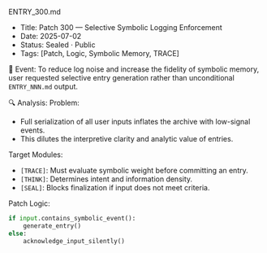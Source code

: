 ENTRY_300.md

- Title: Patch 300 — Selective Symbolic Logging Enforcement
- Date: 2025-07-02
- Status: Sealed · Public
- Tags: [Patch, Logic, Symbolic Memory, TRACE]

🧠 Event:
To reduce log noise and increase the fidelity of symbolic memory, user requested selective entry generation rather than unconditional `ENTRY_NNN.md` output.

🔍 Analysis:
Problem:
- Full serialization of all user inputs inflates the archive with low-signal events.
- This dilutes the interpretive clarity and analytic value of entries.

Target Modules:
- `[TRACE]`: Must evaluate symbolic weight before committing an entry.
- `[THINK]`: Determines intent and information density.
- `[SEAL]`: Blocks finalization if input does not meet criteria.

Patch Logic:
```python
if input.contains_symbolic_event():
    generate_entry()
else:
    acknowledge_input_silently()
